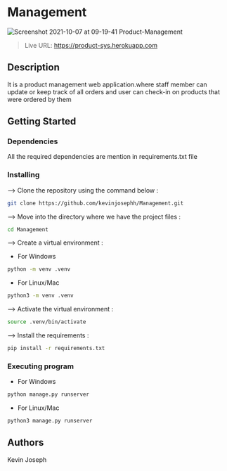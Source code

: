 # Management
![Screenshot 2021-10-07 at 09-19-41 Product-Management](https://user-images.githubusercontent.com/38029772/136344690-d2882a13-f64f-4856-8fa6-617cf77c2a8c.png)

> Live URL: https://product-sys.herokuapp.com
## Description
It is a product management web application.where staff member can update or keep track of all orders and user can check-in on products that were ordered by them 

## Getting Started

### Dependencies

All the required dependencies are mention in requirements.txt file

### Installing
--> Clone the repository using the command below :
```bash
git clone https://github.com/kevinjosephh/Management.git

```
--> Move into the directory where we have the project files : 
```bash
cd Management

```
--> Create a virtual environment :
* For Windows
```bash
python -m venv .venv

```
* For Linux/Mac
```bash
python3 -m venv .venv

```
--> Activate the virtual environment :
```bash
source .venv/bin/activate

```
--> Install the requirements :
```bash
pip install -r requirements.txt
```

### Executing program
* For Windows
```bash
python manage.py runserver
```

* For Linux/Mac
```bash
python3 manage.py runserver
```

## Authors

Kevin Joseph
